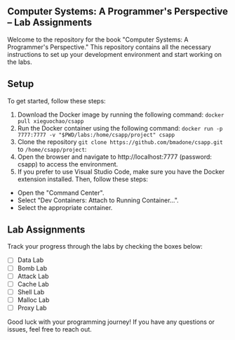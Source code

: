 ## Computer Systems: A Programmer's Perspective – Lab Assignments

Welcome to the repository for the book "Computer Systems: A Programmer's Perspective." This repository contains all the necessary instructions to set up your development environment and start working on the labs.

## Setup
To get started, follow these steps:
1. Download the Docker image by running the following command:
```docker pull xieguochao/csapp```
2. Run the Docker container using the following command:
```docker run -p 7777:7777 -v "$PWD/labs:/home/csapp/project" csapp```
3. Clone the repository ```git clone https://github.com/bmadone/csapp.git``` to ﻿``/home/csapp/project``:
4. Open the browser and navigate to ﻿http://localhost:7777 (password: csapp) to access the environment.
5. If you prefer to use Visual Studio Code, make sure you have the Docker extension installed. Then, follow these steps:
-	Open the "Command Center".
- Select "Dev Containers: Attach to Running Container...".
- Select the appropriate container.

## Lab Assignments
Track your progress through the labs by checking the boxes below:
- [ ] Data Lab
- [ ] Bomb Lab
- [ ] Attack Lab
- [ ] Cache Lab
- [ ] Shell Lab
- [ ] Malloc Lab
- [ ] Proxy Lab

Good luck with your programming journey! If you have any questions or issues, feel free to reach out.
